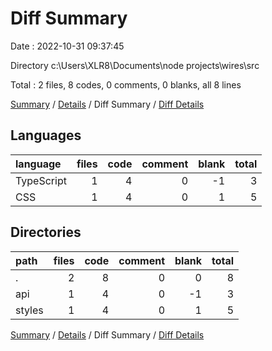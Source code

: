 # Diff Summary

Date : 2022-10-31 09:37:45

Directory c:\\Users\\XLR8\\Documents\\node projects\\wires\\src

Total : 2 files,  8 codes, 0 comments, 0 blanks, all 8 lines

[Summary](results.md) / [Details](details.md) / Diff Summary / [Diff Details](diff-details.md)

## Languages
| language | files | code | comment | blank | total |
| :--- | ---: | ---: | ---: | ---: | ---: |
| TypeScript | 1 | 4 | 0 | -1 | 3 |
| CSS | 1 | 4 | 0 | 1 | 5 |

## Directories
| path | files | code | comment | blank | total |
| :--- | ---: | ---: | ---: | ---: | ---: |
| . | 2 | 8 | 0 | 0 | 8 |
| api | 1 | 4 | 0 | -1 | 3 |
| styles | 1 | 4 | 0 | 1 | 5 |

[Summary](results.md) / [Details](details.md) / Diff Summary / [Diff Details](diff-details.md)